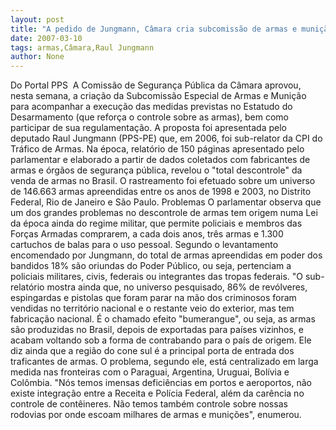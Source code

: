 ```yaml
---
layout: post
title: "A pedido de Jungmann, Câmara cria subcomissão de armas e munição "
date: 2007-03-10
tags: armas,Câmara,Raul Jungmann
author: None
---
```

Do Portal PPS 
&nbsp;A Comissão de Segurança Pública da Câmara aprovou, nesta semana, a criação da Subcomissão Especial de Armas e Munição para acompanhar a execução das medidas previstas no Estatudo do Desarmamento (que reforça o controle sobre as armas), bem como participar de sua regulamentação. 
A proposta foi apresentada pelo deputado Raul Jungmann (PPS-PE) que, em 2006, foi sub-relator da CPI do Tráfico de Armas. 
Na época, relatório de 150 páginas apresentado pelo parlamentar e elaborado a partir de dados coletados com fabricantes de armas e órgãos de segurança pública, revelou o \"total descontrole\" da venda de armas no Brasil. 
O rastreamento foi efetuado sobre um universo de 146.663 armas apreendidas entre os anos de 1998 e 2003, no Distrito Federal, Rio de Janeiro e São Paulo. 
Problemas
O parlamentar observa que um dos grandes problemas no descontrole de armas tem origem numa Lei da época ainda do regime militar, que permite policiais e membros das Forças Armadas comprarem, a cada dois anos, três armas e 1.300 cartuchos de balas para o uso pessoal. 
Segundo o levantamento encomendado por Jungmann, do total de armas apreendidas em poder dos bandidos 18% são oriundas do Poder Público, ou seja, pertenciam a policiais militares, civis, federais ou integrantes das tropas federais. 
\"O sub-relatório mostra ainda que, no universo pesquisado, 86% de revólveres, espingardas e pistolas que foram parar na mão dos criminosos foram vendidas no território nacional e o restante veio do exterior, mas tem fabricação nacional. 
É o chamado efeito \"bumerangue\", ou seja, as armas são produzidas no Brasil, depois de exportadas para países vizinhos, e acabam voltando sob a forma de contrabando para o país de origem. 
Ele diz ainda que a região do cone sul é a principal porta de entrada dos traficantes de armas. O problema, segundo ele, está centralizado em larga medida nas fronteiras com o Paraguai, Argentina, Uruguai, Bolívia e Colômbia. \"Nós temos imensas deficiências em portos e aeroportos, não existe integração entre a Receita e Polícia Federal, além da carência no controle de contêineres. Não temos também controle sobre nossas rodovias por onde escoam milhares de armas e munições\", enumerou.  